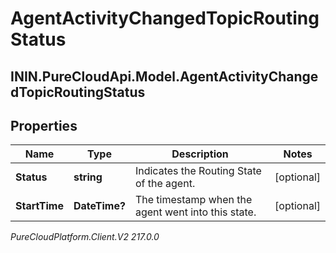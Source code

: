 # AgentActivityChangedTopicRoutingStatus

## ININ.PureCloudApi.Model.AgentActivityChangedTopicRoutingStatus

## Properties

|Name | Type | Description | Notes|
|------------ | ------------- | ------------- | -------------|
| **Status** | **string** | Indicates the Routing State of the agent. | [optional] |
| **StartTime** | **DateTime?** | The timestamp when the agent went into this state. | [optional] |



_PureCloudPlatform.Client.V2 217.0.0_
